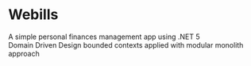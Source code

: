 # Webills

A simple personal finances management app using .NET 5  
Domain Driven Design bounded contexts applied with modular monolith approach
